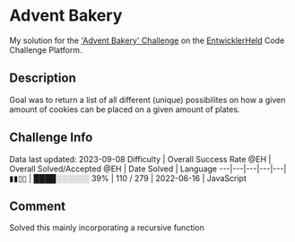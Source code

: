 # Advent Bakery

My solution for the ['Advent Bakery' Challenge](https://platform.entwicklerheld.de/challenge/advent-bakery?technology=JavaScript) on the [EntwicklerHeld](https://platform.entwicklerheld.de/) Code Challenge Platform.

## Description
Goal was to return a list of all different (unique) possibilites on how a given amount of cookies can be placed on a given amount of plates.

## Challenge Info
Data last updated: 2023-09-08
Difficulty | Overall Success Rate @EH | Overall Solved/Accepted @EH | Date Solved | Language
---|---|---|---|---|
▮▮▯▯ | ████░░░░░░ 39% | 110 / 279 | 2022-06-16 | JavaScript

## Comment
Solved this mainly incorporating a recursive function